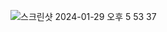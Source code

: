 

![스크린샷 2024-01-29 오후 5 53 37](https://github.com/pjw74/eyebox_measurement/assets/70009161/10b2752e-680b-4944-912c-a5a8340132e9)


